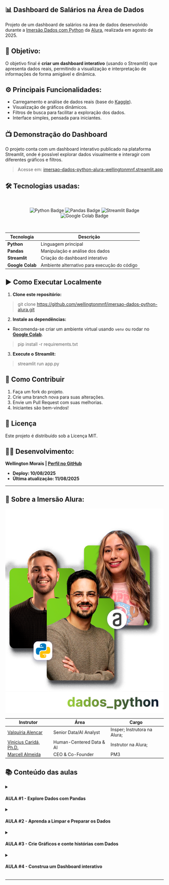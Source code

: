 ## 📊 Dashboard de Salários na Área de Dados 

Projeto de um dashboard de salários na área de dados desenvolvido durante a [Imersão Dados com Python](https://cursos.alura.com.br/imersao) da [Alura](https://www.alura.com.br/), realizada em agosto de 2025.

## 🎯 Objetivo: 

O objetivo final é **criar um dashboard interativo** (usando o Streamlit) que apresenta dados reais, permitindo a visualização e interpretação de informações de forma amigável e dinâmica.

## ⚙️ Principais Funcionalidades:

- Carregamento e análise de dados reais (base do [Kaggle](https://www.kaggle.com/)).
- Visualização de gráficos dinâmicos.
- Filtros de busca para facilitar a exploração dos dados.
- Interface simples, pensada para iniciantes.

## 📺 Demonstração do Dashboard

O projeto conta com um dashboard interativo publicado na plataforma Streamlit, onde é possível explorar dados visualmente e interagir com diferentes gráficos e filtros.

> Acesse em: [imersao-dados-python-alura-wellingtonmnf.streamlit.app](https://imersao-dados-python-alura-wellingtonmnf.streamlit.app/)

## 🛠️ Tecnologias usadas: 
<br>

<div id="techs-list" align="center">

![Python Badge](https://img.shields.io/badge/python-3776AB?style=for-the-badge&labelColor=999999&logo=python&logoColor=white)
![Pandas Badge](https://img.shields.io/badge/pandas-150458?style=for-the-badge&labelColor=999999&logo=pandas&logoColor=white) 
![Streamlit Badge](https://img.shields.io/badge/streamlit-FF4B4B?style=for-the-badge&labelColor=999999&logo=streamlit&logoColor=white) 
![Google Colab Badge](https://img.shields.io/badge/google_colab-F9AB00?style=for-the-badge&labelColor=999999&logo=google-colab&logoColor=white)

<br>

| Tecnologia | Descrição |
|------------|-----------|
| **Python** | Linguagem principal |
| **Pandas** | Manipulação e análise dos dados |
| **Streamlit** | Criação do dashboard interativo |
| **Google Colab** | Ambiente alternativo para execução do código |

</div>

## ▶️ Como Executar Localmente

1. **Clone este repositório:**
> git clone https://github.com/wellingtonmnf/imersao-dados-python-alura.git

2. **Instale as dependências:**
    
* Recomenda-se criar um ambiente virtual usando `venv` ou rodar no **[Google Colab](https://colab.google/)**.
> pip install -r requirements.txt

3. **Execute o Streamlit:**
> streamlit run app.py

## 🤝 Como Contribuir

1. Faça um fork do projeto.
2. Crie uma branch nova para suas alterações.
3. Envie um Pull Request com suas melhorias.
4. Iniciantes são bem-vindos!

## 📄 Licença

Este projeto é distribuído sob a Licença MIT.

## 🧑‍💻 Desenvolvimento: 

**Wellington Morais | [Perfil no GitHub](https://github.com/wellingtonmnf)**

* **Deploy: 10/08/2025**
* **Última atualização: 11/08/2025**

---

## 🤿 Sobre a Imersão Alura:

<div id="topo" align="center">

![Topo README.md](images/imersao-instrutores.png)
![Topo README.md](images/imersao-topo.png)

| Instrutor                                                             | Área                     | Cargo                        |
|-----------------------------------------------------------------------|--------------------------|------------------------------|
| [Valquíria Alencar](https://www.linkedin.com/in/valquiria-alencar/)   | Senior Data/AI Analyst   | Insper; Instrutora na Alura; |
| [Vinicius Caridá, Ph.D.](https://www.linkedin.com/in/viniciuscarida/) | Human-Centered Data & AI | Instrutor na Alura;          |
| [Marcell Almeida](https://www.linkedin.com/in/almeidamarcell/)        | CEO & Co-Founder         | PM3                          |

</div>

## 📚 Conteúdo das aulas 

<div id="aulas-list" align="left">

<details>
<summary><h4> AULA #1 - Explore Dados com Pandas</h4></summary>
<li>Aprender como carregar arquivos CSV no Google Colab de forma prática;</li>
<li>Utilizar a biblioteca Pandas para leitura e visualização inicial de dados;</li>
<li>Manipular dados reais com os principais comandos de análise;</li>
</details>

<details>
<summary><h4>AULA #2 - Aprenda a Limpar e Preparar os Dados</h4></summary>
<li>Aprender técnicas para renomear colunas de maneira clara e organizada;</li>
<li>Identificar e tratar dados faltantes em bases reais;</li>
<li>Aplicar filtros simples para selecionar informações relevantes;</li>
<li>Gerar estatísticas descritivas que apoiam a análise e tomada de decisão;</li>
</details>

<details>
<summary><h4>AULA #3 - Crie Gráficos e conte histórias com Dados</h4></summary>
<li>Criar gráficos estatísticos para analisar os dados de forma visual;</li>
<li>Construir histogramas para observar a distribuição das informações;</li>
<li>Utilizar bibliotecas de Python que ajudam na criação de gráficos;</li>
<li>Praticar a visualização de dados para apoiar a análise e tomada de decisões;</li>
</details>

<details>
<summary><h4>AULA #4 - Construa um Dashboard interativo</h4></summary>
<li>Conhecer a biblioteca Streamlit para criar dashboards interativos;</li>
<li>Desenvolver interfaces simples para visualização de dados;</li>
<li>Aplicar filtros dinâmicos para explorar os dados em tempo real;</li>
<li>Gerar gráficos direto no dashboard para facilitar a análise;</li>
</details>

</div>

---